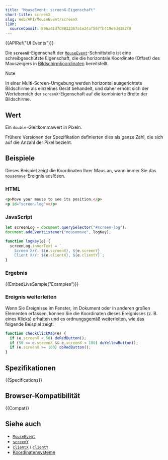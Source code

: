 ```yaml
---
title: "MouseEvent: screenX-Eigenschaft"
short-title: screenX
slug: Web/API/MouseEvent/screenX
l10n:
  sourceCommit: 896a41d7d9832367a1e24af567fb419e9d4182f8
---
```


{{APIRef("UI Events")}}

Die **`screenX`**-Eigenschaft der [`MouseEvent`](/de/docs/Web/API/MouseEvent)-Schnittstelle ist eine schreibgeschützte Eigenschaft, die die horizontale Koordinate (Offset) des Mauszeigers in [Bildschirmkoordinaten](/de/docs/Web/API/CSSOM_view_API/Coordinate_systems#screen) bereitstellt.

> [!NOTE]
> In einer Multi-Screen-Umgebung werden horizontal ausgerichtete Bildschirme als einzelnes Gerät behandelt, und daher erhöht sich der Wertebereich der `screenX`-Eigenschaft auf die kombinierte Breite der Bildschirme.

## Wert

Ein `double`-Gleitkommawert in Pixeln.

Frühere Versionen der Spezifikation definierten dies als ganze Zahl, die sich auf die Anzahl der Pixel bezieht.

## Beispiele

Dieses Beispiel zeigt die Koordinaten Ihrer Maus an, wann immer Sie das [`mousemove`](/de/docs/Web/API/Element/mousemove_event)-Ereignis auslösen.

### HTML

```html
<p>Move your mouse to see its position.</p>
<p id="screen-log"></p>
```

### JavaScript

```js
let screenLog = document.querySelector("#screen-log");
document.addEventListener("mousemove", logKey);

function logKey(e) {
  screenLog.innerText = `
    Screen X/Y: ${e.screenX}, ${e.screenY}
    Client X/Y: ${e.clientX}, ${e.clientY}`;
}
```

### Ergebnis

{{EmbedLiveSample("Examples")}}

### Ereignis weiterleiten

Wenn Sie Ereignisse im Fenster, im Dokument oder in anderen großen Elementen erfassen, können Sie die Koordinaten dieses Ereignisses (z. B. eines Klicks) erhalten und es ordnungsgemäß weiterleiten, wie das folgende Beispiel zeigt:

```js
function checkClickMap(e) {
  if (e.screenX < 50) doRedButton();
  if (50 <= e.screenX && e.screenX < 100) doYellowButton();
  if (e.screenX >= 100) doRedButton();
}
```

## Spezifikationen

{{Specifications}}

## Browser-Kompatibilität

{{Compat}}

## Siehe auch

- [`MouseEvent`](/de/docs/Web/API/MouseEvent)
- [`screenY`](/de/docs/Web/API/MouseEvent/screenY)
- [`clientX`](/de/docs/Web/API/MouseEvent/clientX) / [`clientY`](/de/docs/Web/API/MouseEvent/clientY)
- [Koordinatensysteme](/de/docs/Web/API/CSSOM_view_API/Coordinate_systems)
